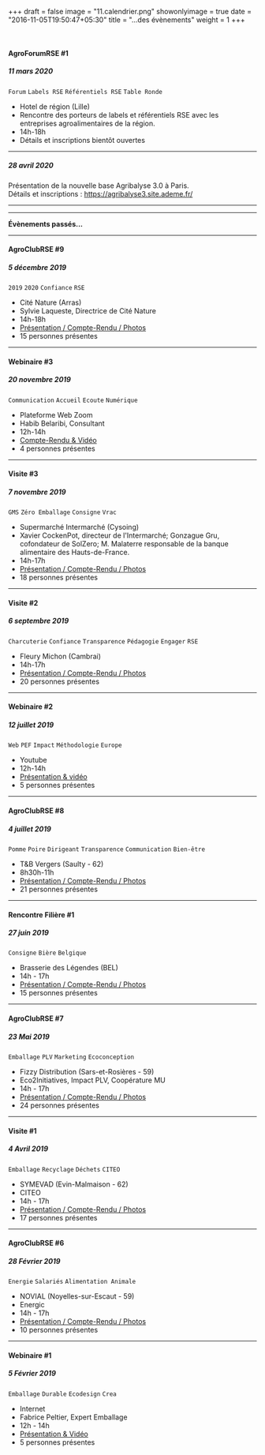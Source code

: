 +++
draft = false
image = "11.calendrier.png"
showonlyimage = true
date = "2016-11-05T19:50:47+05:30"
title = "...des évènements"
weight = 1
+++

<!--more-->

<br/>

#### AgroForumRSE #1
##### 11 mars 2020

`Forum` `Labels RSE` `Référentiels RSE` `Table Ronde`

 - Hotel de région (Lille)
 - Rencontre des porteurs de labels et référentiels RSE avec les entreprises agroalimentaires de la région.
 - 14h-18h
 - Détails et inscriptions bientôt ouvertes

---

##### 28 avril 2020
Présentation de la nouvelle base Agribalyse 3.0 à Paris.<br/>
Détails et inscriptions : https://agribalyse3.site.ademe.fr/

---
---

**Évènements passés...**

---

#### AgroClubRSE #9
##### 5 décembre 2019

`2019` `2020` `Confiance` `RSE`

 - Cité Nature (Arras)
 - Sylvie Laqueste, Directrice de Cité Nature
 - 14h-18h
 - [Présentation / Compte-Rendu / Photos](https://cloud.cestlebouquet.fr/index.php/s/DtYJEQHYQoPWGF8)
 - 15 personnes présentes

---

#### Webinaire #3
##### 20 novembre 2019

`Communication` `Accueil` `Ecoute` `Numérique`

 - Plateforme Web Zoom
 - Habib Belaribi, Consultant
 - 12h-14h
 - [Compte-Rendu & Vidéo](https://cloud.cestlebouquet.fr/index.php/s/DtYJEQHYQoPWGF8)
 - 4 personnes présentes

---

#### Visite #3
##### 7 novembre 2019

`GMS` `Zéro Emballage` `Consigne` `Vrac`

 - Supermarché Intermarché (Cysoing)
 - Xavier CockenPot, directeur de l'Intermarché; Gonzague Gru, cofondateur de SolZero; M. Malaterre responsable de la banque alimentaire des Hauts-de-France.
 - 14h-17h
 - [Présentation / Compte-Rendu / Photos](https://cloud.cestlebouquet.fr/index.php/s/DtYJEQHYQoPWGF8)
 - 18 personnes présentes

---

#### Visite #2
##### 6 septembre 2019

`Charcuterie` `Confiance` `Transparence` `Pédagogie` `Engager` `RSE`

 - Fleury Michon (Cambrai)
 - 14h-17h
 - [Présentation / Compte-Rendu / Photos](https://cloud.cestlebouquet.fr/index.php/s/DtYJEQHYQoPWGF8)
 - 20 personnes présentes

---

#### Webinaire #2
##### 12 juillet 2019

`Web` `PEF` `Impact` `Méthodologie` `Europe`

 - Youtube
 - 12h-14h
 - [Présentation & vidéo ](https://cloud.cestlebouquet.fr/index.php/s/DtYJEQHYQoPWGF8)
 - 5 personnes présentes

---

#### AgroClubRSE #8
##### 4 juillet 2019

`Pomme` `Poire` `Dirigeant` `Transparence` `Communication` `Bien-être`

 - T&B Vergers (Saulty - 62)
 - 8h30h-11h
 - [Présentation / Compte-Rendu / Photos](https://cloud.cestlebouquet.fr/index.php/s/DtYJEQHYQoPWGF8)
 - 21 personnes présentes

---

#### Rencontre Filière #1
##### 27 juin 2019

`Consigne` `Bière` `Belgique`

 - Brasserie des Légendes (BEL)
 - 14h - 17h
 - [Présentation / Compte-Rendu / Photos](https://cloud.cestlebouquet.fr/index.php/s/DtYJEQHYQoPWGF8)
 - 15 personnes présentes

---

#### AgroClubRSE #7
##### 23 Mai 2019

`Emballage` `PLV` `Marketing` `Ecoconception`

 - Fizzy Distribution (Sars-et-Rosières - 59)
 - Eco2Initiatives, Impact PLV, Coopérature MU
 - 14h - 17h
 - [Présentation / Compte-Rendu / Photos](https://cloud.cestlebouquet.fr/index.php/s/DtYJEQHYQoPWGF8)
 - 24 personnes présentes

 ---

#### Visite #1
##### 4 Avril 2019

`Emballage` `Recyclage` `Déchets` `CITEO`

 - SYMEVAD (Evin-Malmaison - 62)
 - CITEO
 - 14h - 17h
 - [Présentation / Compte-Rendu / Photos](https://cloud.cestlebouquet.fr/index.php/s/DtYJEQHYQoPWGF8)
 - 17 personnes présentes

  ---

#### AgroClubRSE #6
##### 28 Février 2019

`Energie` `Salariés` `Alimentation Animale`

 - NOVIAL (Noyelles-sur-Escaut - 59)
 - Energic
 - 14h - 17h
 - [Présentation / Compte-Rendu / Photos](https://cloud.cestlebouquet.fr/index.php/s/DtYJEQHYQoPWGF8)
 - 10 personnes présentes

  ---

#### Webinaire #1
##### 5 Février 2019

`Emballage` `Durable` `Ecodesign` `Crea`

 - Internet
 - Fabrice Peltier, Expert Emballage
 - 12h - 14h
 - [Présentation & Vidéo ](https://cloud.cestlebouquet.fr/index.php/s/DtYJEQHYQoPWGF8)
 - 5 personnes présentes








